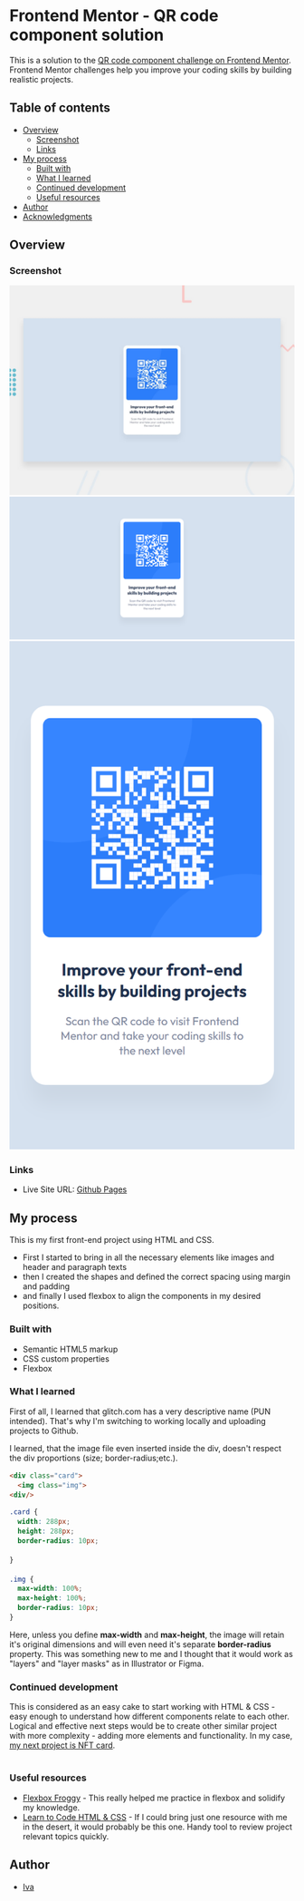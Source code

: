 # Frontend Mentor - QR code component solution

This is a solution to the [QR code component challenge on Frontend Mentor](https://www.frontendmentor.io/challenges/qr-code-component-iux_sIO_H). Frontend Mentor challenges help you improve your coding skills by building realistic projects. 

## Table of contents

- [Overview](#overview)
  - [Screenshot](#screenshot)
  - [Links](#links)
- [My process](#my-process)
  - [Built with](#built-with)
  - [What I learned](#what-i-learned)
  - [Continued development](#continued-development)
  - [Useful resources](#useful-resources)
- [Author](#author)
- [Acknowledgments](#acknowledgments)

## Overview
### Screenshot

![Original Design](design/desktop-preview.jpg)
![Desktop Screenshot](design/screenshot-desktop.png)
![Mobile](design/screenshot-mobile.png)

### Links
- Live Site URL: [Github Pages](https://ivaberiashvili.github.io/qr-code-component/)

## My process
This is my first front-end project using HTML and CSS.
- First I started to bring in all the necessary elements like images and header and paragraph texts
- then I created the shapes and defined the correct spacing using margin and padding
- and finally I used flexbox to align the components in my desired positions. 

### Built with

- Semantic HTML5 markup
- CSS custom properties
- Flexbox

### What I learned

First of all, I learned that glitch.com has a very descriptive name (PUN intended). 
That's why I'm switching to working locally and uploading projects to Github.

I learned, that the image file even inserted inside the div, doesn't respect the div proportions (size; border-radius;etc.).

```html
<div class="card">
  <img class="img">
<div/>

```

```css
.card {
  width: 288px;
  height: 288px;
  border-radius: 10px;
  
}

.img {
  max-width: 100%;
  max-height: 100%;
  border-radius: 10px;
}
```
Here, unless you define **max-width** and **max-height**, the image will retain it's original dimensions and will even need it's separate **border-radius** property.
This was something new to me and I thought that it would work as "layers" and "layer masks" as in Illustrator or Figma.

### Continued development

This is considered as an easy cake to start working with HTML & CSS - easy enough to understand how different components relate to each other.
Logical and effective next steps would be to create other similar project with more complexity - adding more elements and functionality.
In my case, [my next project is NFT card](https://github.com/ivaberiashvili/nft-preview-card-component).

#
### Useful resources

- [Flexbox Froggy](https://flexboxfroggy.com/) - This really helped me practice in flexbox and solidify my knowledge.
- [Learn to Code HTML & CSS](https://learn.shayhowe.com/html-css/) - If I could bring just one resource with me in the desert, it would probably be this one. Handy tool to review project relevant topics quickly.

## Author
- [Iva](https://github.com/ivaberiashvili)


